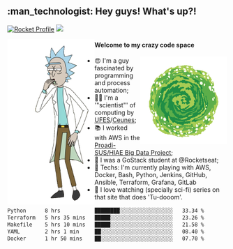 
<h2> :man_technologist: Hey guys! What's up?!</h2>
                                                                         
[![Rocket Profile](https://img.shields.io/static/v1?label=Rocketseat&message=Profile&colorA=purple&color=black&logo=Rocket&logoColor=white)](https://app.rocketseat.com.br/me/elyabe)
<a href="https://www.linkedin.com/in/elyabe/"><img src="https://img.shields.io/badge/LinkedIn-informational?logo=linkedin"/></a>

<img align='left' src="https://raw.githubusercontent.com/Elyabe/Elyabe/master/images/rick-dancing.gif" width='200'>

                       
#### Welcome to my crazy code space 
<img align='right' src="https://raw.githubusercontent.com/Elyabe/elyabe/master/images/portal-3.gif" width='200'>

- :heart_eyes: I'm a guy fascinated by programming and process automation; 
- :office_worker: I'm a '"scientist"' of computing by [UFES](http://ufes.br)/[Ceunes](http://ceunes.ufes.br);
- :books: I worked with AWS in the [Proadi-SUS/HIAE Big Data Project](https://hospitais.proadi-sus.org.br/projetos/24/big-data);
- :rocket: I was a GoStack student at @Rocketseat;
- :green_heart: Techs: I'm currently playing with AWS, Docker, Bash, Python, Jenkins, GitHub, Ansible, Terraform, Grafana, GitLab
- :movie_camera: I love watching (specially sci-fi) series on that site that does 'Tu-dooom'.

<!--START_SECTION:waka-->
```text
Python      8 hrs           ████████░░░░░░░░░░░░░░░░░   33.34 % 
Terraform   5 hrs 35 mins   █████░░░░░░░░░░░░░░░░░░░░   23.26 % 
Makefile    5 hrs 10 mins   █████░░░░░░░░░░░░░░░░░░░░   21.58 % 
YAML        2 hrs 1 min     ██░░░░░░░░░░░░░░░░░░░░░░░   08.40 % 
Docker      1 hr 50 mins    ██░░░░░░░░░░░░░░░░░░░░░░░   07.70 %
```
<!--END_SECTION:waka-->
